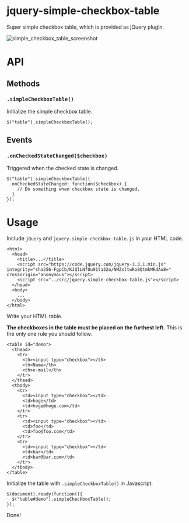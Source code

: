 # jquery-simple-checkbox-table

Super simple checkbox table, which is provided as jQuery plugin.

![simple_checkbox_table_screenshot](https://user-images.githubusercontent.com/1883527/50758504-b6f62800-12a5-11e9-9d5b-52720fac6bab.gif)

# API

## Methods

### `.simpleCheckboxTable()`

Initialize the simple checkbox table.

```
$("table").simpleCheckboxTable();
```

## Events

### `.onCheckedStateChanged($checkbox)`

Triggered when the checked state is changed.

```
$("table").simpleCheckboxTable({
  onCheckedStateChanged: function($checkbox) {
    // Do something when checkbox state is changed.
  }
});
```

# Usage

Include `jQuery` and `jquery.simple-checkbox-table.js` in your HTML code.

```
<html>
  <head>
    <title>...</title>
    <script src="https://code.jquery.com/jquery-3.3.1.min.js" integrity="sha256-FgpCb/KJQlLNfOu91ta32o/NMZxltwRo8QtmkMRdAu8=" crossorigin="anonymous"></script>
    <script src="../src/jquery.simple-checkbox-table.js"></script>
  </head>
  <body>
    ...
  </body>
</html>
```

Write your HTML table. 

**The checkboxes in the table must be placed on the furthest left.** This is the only one rule you should follow.

```
<table id="demo">
  <thead>
    <tr>
      <th><input type="checkbox"></th>
      <th>Name</th>
      <th>e-mail</th>
    </tr>
  </thead>
  <tbody>
    <tr>
      <td><input type="checkbox"></td>
      <td>hoge</td>
      <td>hoge@hoge.com</td>
    </tr>
    <tr>
      <td><input type="checkbox"></td>
      <td>foo</td>
      <td>foo@foo.com</td>
    </tr>
    <tr>
      <td><input type="checkbox"></td>
      <td>bar</td>
      <td>bar@bar.com</td>
    </tr>
  </tbody>
</table>
```

Initialize the table with `.simpleCheckboxTable()` in Javascript.

```
$(document).ready(function(){
  $("table#demo").simpleCheckboxTable();
});
```

Done!
